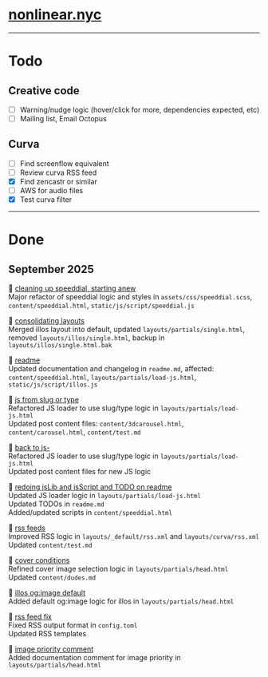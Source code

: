 # [nonlinear.nyc](https://nonlinear.nyc)

---

# Todo

## Creative code

- [ ] Warning/nudge logic (hover/click for more, dependencies expected, etc)
- [ ] Mailing list, Email Octopus

## Curva 

- [ ] Find screenflow equivalent
- [ ] Review curva RSS feed
- [x] Find zencastr or similar
- [ ] AWS for audio files
- [x] Test curva filter

---

# Done

## September 2025

🎨 [cleaning up speeddial, starting anew](https://github.com/nonlinear/nonlinear.github.io/commit/0f67835)  
    Major refactor of speeddial logic and styles in `assets/css/speeddial.scss`, `content/speeddial.html`, `static/js/script/speeddial.js`

🎨 [consolidating layouts](https://github.com/nonlinear/nonlinear.github.io/commit/48d44f1)  
    Merged illos layout into default, updated `layouts/partials/single.html`, removed `layouts/illos/single.html`, backup in `layouts/illos/single.html.bak`

📄 [readme](https://github.com/nonlinear/nonlinear.github.io/commit/9812dfb)  
    Updated documentation and changelog in `readme.md`, affected: `content/speeddial.html`, `layouts/partials/load-js.html`, `static/js/script/illos.js`

🎨 [js from slug or type](https://github.com/nonlinear/nonlinear.github.io/commit/a2f567d)  
    Refactored JS loader to use slug/type logic in `layouts/partials/load-js.html`  
    Updated post content files: `content/3dcarousel.html`, `content/carousel.html`, `content/test.md`

🎨 [back to js-](https://github.com/nonlinear/nonlinear.github.io/commit/a2f567d)  
    Refactored JS loader to use slug/type logic in `layouts/partials/load-js.html`  
    Updated post content files for new JS logic

📄 [redoing jsLib and jsScript and TODO on readme](https://github.com/nonlinear/nonlinear.github.io/commit/17d5165)  
    Updated JS loader logic in `layouts/partials/load-js.html`  
    Updated TODOs in `readme.md`  
    Added/updated scripts in `content/speeddial.html`

🐞 [rss feeds](https://github.com/nonlinear/nonlinear.github.io/commit/02c0970)  
    Improved RSS logic in `layouts/_default/rss.xml` and `layouts/curva/rss.xml`  
    Updated `content/test.md`

🎨 [cover conditions](https://github.com/nonlinear/nonlinear.github.io/commit/344932b)  
    Refined cover image selection logic in `layouts/partials/head.html`  
    Updated `content/dudes.md`

🎨 [illos og:image default](https://github.com/nonlinear/nonlinear.github.io/commit/523d1ef)  
    Added default og:image logic for illos in `layouts/partials/head.html`

🐞 [rss feed fix](https://github.com/nonlinear/nonlinear.github.io/commit/a870824)  
    Fixed RSS output format in `config.toml`  
    Updated RSS templates

📄 [image priority comment](https://github.com/nonlinear/nonlinear.github.io/commit/d201d0a)  
    Added documentation comment for image priority in `layouts/partials/head.html`
